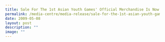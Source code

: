 ```yaml
---
title: Sale For The 1st Asian Youth Games' Official Merchandise Is Now On
permalink: /media-centre/media-release/sale-for-the-1st-asian-youth-games-official-merchandise-is-now-on/
date: 2009-05-08
layout: post
description: ""
image: ""
---
```

